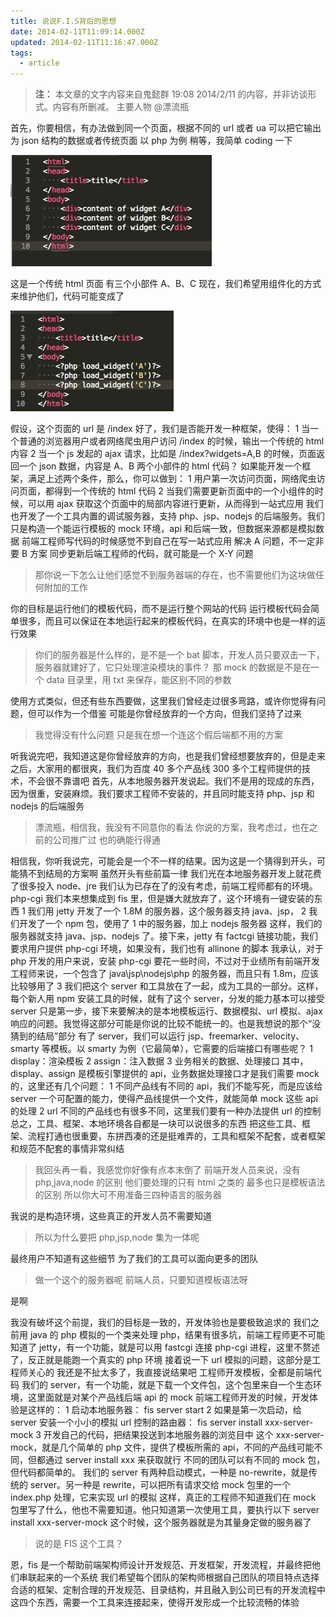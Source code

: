 ```yaml
---
title: 说说F.I.S背后的思想
date: 2014-02-11T11:09:14.000Z
updated: 2014-02-11T11:16:47.000Z
tags:
  - article
---
```


> **注：** 本文章的文字内容来自鬼懿群 19:08 2014/2/11 的内容，并非访谈形式。内容有所删减。
> 主要人物 @漂流瓶

首先，你要相信，有办法做到同一个页面，根据不同的 url 或者 ua 可以把它输出为 json 结构的数据或者传统页面
以 php 为例
稍等，我简单 coding 一下

![image](/assets/article-0015/img-1.png)

这是一个传统 html 页面
有三个小部件
A、B、C
现在，我们希望用组件化的方式来维护他们，代码可能变成了

![image](/assets/article-0015/img-2.png)

假设，这个页面的 url 是 /index
好了，我们是否能开发一种框架，使得：
1 当一个普通的浏览器用户或者网络爬虫用户访问 /index 的时候，输出一个传统的 html 内容
2 当一个 js 发起的 ajax 请求，比如是 /index?widgets=A,B 的时候，页面返回一个 json 数据，内容是 A、B 两个小部件的 html 代码？
如果能开发一个框架，满足上述两个条件，那么，你可以做到：
1 用户第一次访问页面，网络爬虫访问页面，都得到一个传统的 html 代码
2 当我们需要更新页面中的一个小组件的时候，可以用 ajax 获取这个页面中的局部内容进行更新，从而得到一站式应用
我们也开发了一个工具内置的调试服务器，支持 php、jsp、nodejs 的后端服务。我们只是构造一个能运行模板的 mock 环境，api 和后端一致，但数据来源都是模拟数据
前端工程师写代码的时候感觉不到自己在写一站式应用
解决 A 问题，不一定非要 B 方案
同步更新后端工程师的代码，就可能是一个 X-Y 问题

> 那你说一下怎么让他们感觉不到服务器端的存在，也不需要他们为这块做任何附加的工作

你的目标是运行他们的模板代码，而不是运行整个网站的代码
运行模板代码会简单很多，而且可以保证在本地运行起来的模板代码，在真实的环境中也是一样的运行效果

> 你们的服务器是什么样的，是不是一个 bat 脚本，开发人员只要双击一下，服务器就建好了，它只处理渲染模块的事件？
> 那 mock 的数据是不是在一个 data 目录里，用 txt 来保存，能区别不同的参数

使用方式类似，但还有些东西要做，这里我们曾经走过很多弯路，或许你觉得有问题，但可以作为一个借鉴
可能是你曾经放弃的一个方向，但我们坚持了过来

> 我觉得没有什么问题
> 只是我在想一个连这个假后端都不用的方案

听我说完吧，我知道这是你曾经放弃的方向，也是我们曾经想要放弃的，但是走来之后，大家用的都很爽，我们为百度 40 多个产品线 300 多个工程师提供的技术，不会很不靠谱吧
首先，从本地服务器开发说起。我们不是用的现成的东西，因为很重，安装麻烦。我们要求工程师不安装的，并且同时能支持 php、jsp 和 nodejs 的后端服务

> 漂流瓶，相信我，我没有不同意你的看法
> 你说的方案，我考虑过，也在之前的公司推广过
> 也的确能行得通

相信我，你听我说完，可能会是一个不一样的结果。因为这是一个猜得到开头，可能猜不到结局的方案啊
虽然开头有些前篇一律
我们光在本地服务器开发上就花费了很多投入
node、jre 我们认为已存在了的没有考虑，前端工程师都有的环境。php-cgi 我们本来想集成到 fis 里，但是嫌大就放弃了，这个环境有一键安装的东西
1 我们用 jetty 开发了一个 1.8M 的服务器，这个服务器支持 java、jsp，
2 我们开发了一个 npm 包，使用了 1 中的服务器，加上 nodejs 服务器
这样，我们的服务器就支持 java、jsp、nodejs 了。接下来，jetty 有 factcgi 链接功能，我们要求用户提供 php-cgi 环境，如果没有，我们也有 allinone 的脚本
我承认，对于 php 开发的用户来说，安装 php-cgi 要花一些时间，不过对于业绩所有前端开发工程师来说，一个包含了 java\jsp\nodejs\php 的服务器，而且只有 1.8m，应该比较够用了
3 我们把这个 server 和工具放在了一起，成为工具的一部分。这样，每个新人用 npm 安装工具的时候，就有了这个 server，分发的能力基本可以接受
server 只是第一步，接下来要解决的是本地模板运行、数据模拟、url 模拟、ajax 响应的问题。我觉得这部分可能是你说的比较不能统一的。也是我想说的那个“没猜到的结局”部分
有了 server，我们可以运行 jsp、freemarker、velocity、smarty 等模板。以 smarty 为例（它最简单），它需要的后端接口有哪些呢？
1 display：渲染模板
2 assign：注入数据
3 业务相关的数据、处理接口
其中，display、assign 是模板引擎提供的 api，业务数据处理接口才是我们需要 mock 的，这里还有几个问题：
1 不同产品线有不同的 api，我们不能写死，而是应该给 server 一个可配置的能力，使得产品线提供一个文件，就能简单 mock 这些 api 的处理
2 url 不同的产品线也有很多不同，这里我们要有一种办法提供 url 的控制
总之，工具、框架、本地环境各自都是一块可以说很多的东西
把这些工具、框架、流程打通也很重要，东拼西凑的还是挺难弄的，工具和框架不配套，或者框架和规范不配套的事情非常纠结

> 我回头再一看，我感觉你好像有点本末倒了
> 前端开发人员来说，没有 php,java,node 的区别
> 他们要处理的只有 html 之类的
> 最多也只是模板语法的区别
> 所以你大可不用准备三四种语言的服务器

我说的是构造环境，这些真正的开发人员不需要知道

> 所以为什么要把 php,jsp,node 集为一体呢

最终用户不知道有这些细节
为了我们的工具可以面向更多的团队

> 做一个这个的服务器呢
> 前端人员，只要知道模板语法呀

是啊

我没有破坏这个前提，我们的目标是一致的，开发体验也是要极致追求的
我们之前用 java 的 php 模拟的一个类来处理 php，结果有很多坑，前端工程师更不可能知道了
jetty，有一个功能，就是可以用 fastcgi 连接 php-cgi 进程，这里不赘述了，反正就是能跑一个真实的 php 环境
接着说一下 url 模拟的问题，这部分是工程师关心的
我还是不扯太多了，我直接说结果吧
工程师开发模板，全都是前端代码
我们的 server，有一个功能，就是下载一个文件包，这个包里来自一个生态环境，这里面就是对某个产品线后端 api 的 mock
前端工程师开发的时候，开发体验是这样的：
1 启动本地服务器：
fis server start
2 如果是第一次启动，给 server 安装一个小小的模拟 url 控制的路由器：
fis server install xxx-server-mock
3 开发自己的代码，把结果投送到本地服务器的浏览目中
这个 xxx-server-mock，就是几个简单的 php 文件，提供了模板所需的 api，不同的产品线可能不同，但都通过 server install xxx 来获取就行
不同的团队可以有不同的 mock 包，但代码都简单的。
我们的 server 有两种启动模式，一种是 no-rewrite，就是传统的 server。另一种是 rewrite，可以把所有请求交给 mock 包里的一个 index.php 处理，它来实现 url 的模拟
这样，真正的工程师不知道我们在 mock 包里写了什么，他也不需要知道。他只知道第一次使用工具，要执行以下 server install xxx-server-mock
这个时候，这个服务器就是为其量身定做的服务器了

> 说的是 FIS 这个工具？

恩，fis 是一个帮助前端架构师设计开发规范、开发框架，开发流程，并最终把他们串联起来的一个系统
我们希望每个团队的架构师根据自己团队的项目特点选择合适的框架、定制合理的开发规范、目录结构，并且融入到公司已有的开发流程中
这四个东西，需要一个工具来连接起来，使得开发形成一个比较流畅的体验
